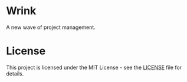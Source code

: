 # Wrink

A new wave of project management.

# License

This project is licensed under the MIT License - see the [LICENSE](LICENSE) file for details.
